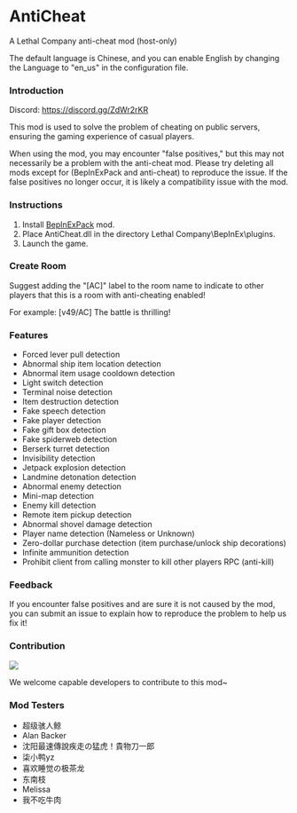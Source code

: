 # AntiCheat

A Lethal Company anti-cheat mod (host-only)

The default language is Chinese, and you can enable English by changing the Language to "en_us" in the configuration file.

### Introduction

Discord: https://discord.gg/ZdWr2rKR

This mod is used to solve the problem of cheating on public servers, ensuring the gaming experience of casual players.

When using the mod, you may encounter "false positives," but this may not necessarily be a problem with the anti-cheat mod. Please try deleting all mods except for (BepInExPack and anti-cheat) to reproduce the issue. If the false positives no longer occur, it is likely a compatibility issue with the mod.

### Instructions

1. Install [BepInExPack](https://thunderstore.io/c/lethal-company/p/BepInEx/BepInExPack/) mod.
2. Place AntiCheat.dll in the directory Lethal Company\BepInEx\plugins.
3. Launch the game.

### Create Room
Suggest adding the "[AC]" label to the room name to indicate to other players that this is a room with anti-cheating enabled!

For example: [v49/AC] The battle is thrilling!

### Features
* Forced lever pull detection
* Abnormal ship item location detection
* Abnormal item usage cooldown detection
* Light switch detection
* Terminal noise detection
* Item destruction detection
* Fake speech detection
* Fake player detection
* Fake gift box detection
* Fake spiderweb detection
* Berserk turret detection
* Invisibility detection
* Jetpack explosion detection
* Landmine detonation detection
* Abnormal enemy detection
* Mini-map detection
* Enemy kill detection
* Remote item pickup detection
* Abnormal shovel damage detection
* Player name detection (Nameless or Unknown)
* Zero-dollar purchase detection (item purchase/unlock ship decorations)
* Infinite ammunition detection
* Prohibit client from calling monster to kill other players RPC (anti-kill)

### Feedback
If you encounter false positives and are sure it is not caused by the mod, you can submit an issue to explain how to reproduce the problem to help us fix it!

### Contribution
<a href="https://github.com/chuxiaaaa/AntiCheat/graphs/contributors">
  <img src="https://contrib.rocks/image?repo=chuxiaaaa/AntiCheat" />
</a>

We welcome capable developers to contribute to this mod~

### Mod Testers
* 超级骇人鲸 
* Alan Backer
* 沈阳最速傳說疾走の猛虎！貴物刀一郎
* 柒小鸭yz
* 喜欢睡觉の极茶龙 
* 东南枝
* Melissa
* 我不吃牛肉
